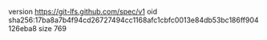 version https://git-lfs.github.com/spec/v1
oid sha256:17ba8a7b4f94cd26727494cc1168afc1cbfc0013e84db53bc186ff904126eba8
size 769
